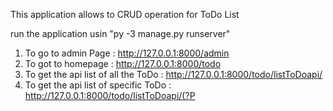 This application allows to CRUD operation for ToDo List

run the application usin "py -3 manage.py runserver"

1) To go to admin Page : http://127.0.0.1:8000/admin
2) To got to homepage : http://127.0.0.1:8000/todo
3) To get the api list of all the ToDo : http://127.0.0.1:8000/todo/listToDoapi/
4) To get the api list of specific ToDo : http://127.0.0.1:8000/todo/listToDoapi/(?P<title>.*)